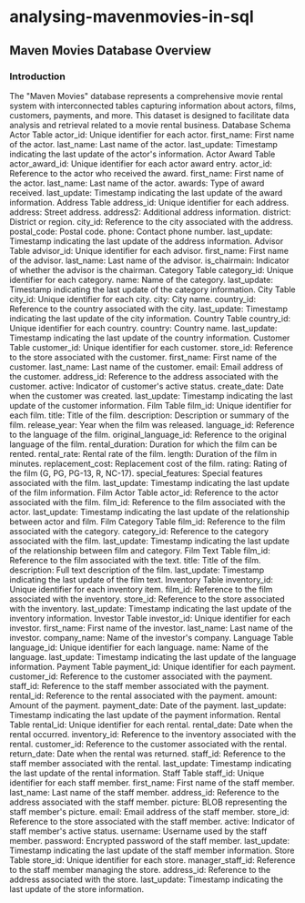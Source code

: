 # analysing-mavenmovies-in-sql
## Maven Movies Database Overview
### Introduction
The "Maven Movies" database represents a comprehensive movie rental system with interconnected tables capturing information about actors, films, customers, payments, and more. This dataset is designed to facilitate data analysis and retrieval related to a movie rental business.
Database Schema
Actor Table
actor_id: Unique identifier for each actor.
first_name: First name of the actor.
last_name: Last name of the actor.
last_update: Timestamp indicating the last update of the actor's information.
Actor Award Table
actor_award_id: Unique identifier for each actor award entry.
actor_id: Reference to the actor who received the award.
first_name: First name of the actor.
last_name: Last name of the actor.
awards: Type of award received.
last_update: Timestamp indicating the last update of the award information.
Address Table
address_id: Unique identifier for each address.
address: Street address.
address2: Additional address information.
district: District or region.
city_id: Reference to the city associated with the address.
postal_code: Postal code.
phone: Contact phone number.
last_update: Timestamp indicating the last update of the address information.
Advisor Table
advisor_id: Unique identifier for each advisor.
first_name: First name of the advisor.
last_name: Last name of the advisor.
is_chairmain: Indicator of whether the advisor is the chairman.
Category Table
category_id: Unique identifier for each category.
name: Name of the category.
last_update: Timestamp indicating the last update of the category information.
City Table
city_id: Unique identifier for each city.
city: City name.
country_id: Reference to the country associated with the city.
last_update: Timestamp indicating the last update of the city information.
Country Table
country_id: Unique identifier for each country.
country: Country name.
last_update: Timestamp indicating the last update of the country information.
Customer Table
customer_id: Unique identifier for each customer.
store_id: Reference to the store associated with the customer.
first_name: First name of the customer.
last_name: Last name of the customer.
email: Email address of the customer.
address_id: Reference to the address associated with the customer.
active: Indicator of customer's active status.
create_date: Date when the customer was created.
last_update: Timestamp indicating the last update of the customer information.
Film Table
film_id: Unique identifier for each film.
title: Title of the film.
description: Description or summary of the film.
release_year: Year when the film was released.
language_id: Reference to the language of the film.
original_language_id: Reference to the original language of the film.
rental_duration: Duration for which the film can be rented.
rental_rate: Rental rate of the film.
length: Duration of the film in minutes.
replacement_cost: Replacement cost of the film.
rating: Rating of the film (G, PG, PG-13, R, NC-17).
special_features: Special features associated with the film.
last_update: Timestamp indicating the last update of the film information.
Film Actor Table
actor_id: Reference to the actor associated with the film.
film_id: Reference to the film associated with the actor.
last_update: Timestamp indicating the last update of the relationship between actor and film.
Film Category Table
film_id: Reference to the film associated with the category.
category_id: Reference to the category associated with the film.
last_update: Timestamp indicating the last update of the relationship between film and category.
Film Text Table
film_id: Reference to the film associated with the text.
title: Title of the film.
description: Full text description of the film.
last_update: Timestamp indicating the last update of the film text.
Inventory Table
inventory_id: Unique identifier for each inventory item.
film_id: Reference to the film associated with the inventory.
store_id: Reference to the store associated with the inventory.
last_update: Timestamp indicating the last update of the inventory information.
Investor Table
investor_id: Unique identifier for each investor.
first_name: First name of the investor.
last_name: Last name of the investor.
company_name: Name of the investor's company.
Language Table
language_id: Unique identifier for each language.
name: Name of the language.
last_update: Timestamp indicating the last update of the language information.
Payment Table
payment_id: Unique identifier for each payment.
customer_id: Reference to the customer associated with the payment.
staff_id: Reference to the staff member associated with the payment.
rental_id: Reference to the rental associated with the payment.
amount: Amount of the payment.
payment_date: Date of the payment.
last_update: Timestamp indicating the last update of the payment information.
Rental Table
rental_id: Unique identifier for each rental.
rental_date: Date when the rental occurred.
inventory_id: Reference to the inventory associated with the rental.
customer_id: Reference to the customer associated with the rental.
return_date: Date when the rental was returned.
staff_id: Reference to the staff member associated with the rental.
last_update: Timestamp indicating the last update of the rental information.
Staff Table
staff_id: Unique identifier for each staff member.
first_name: First name of the staff member.
last_name: Last name of the staff member.
address_id: Reference to the address associated with the staff member.
picture: BLOB representing the staff member's picture.
email: Email address of the staff member.
store_id: Reference to the store associated with the staff member.
active: Indicator of staff member's active status.
username: Username used by the staff member.
password: Encrypted password of the staff member.
last_update: Timestamp indicating the last update of the staff member information.
Store Table
store_id: Unique identifier for each store.
manager_staff_id: Reference to the staff member managing the store.
address_id: Reference to the address associated with the store.
last_update: Timestamp indicating the last update of the store information.
